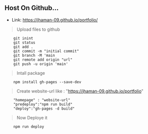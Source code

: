 ## Host On Github...
- Link: https://jhaman-09.github.io/portfolio/

> Upload files to github

        git inint
        git status
        git add .
        git commit -m "initial commit"
        git branch -M 'main
        git remote add origin "url"
        git push -u origin 'main'

> Intall package

        npm install gh-pages --save-dev 

> Create website-url like : "https://jhaman-09.github.io/portfolio"

        "homepage" : "website-url"                         
        "predeploy":"npm run build"
        "deploy":"gh-pages -d build"

> Now Deploye it

        npm run deploy